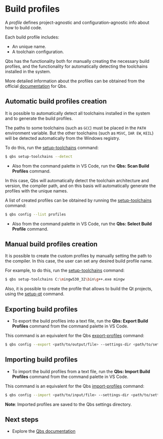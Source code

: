 # Build profiles

A _profile_ defines project-agnostic and configuration-agnostic
info about how to build code.

Each build profile includes:

- An unique name.
- A toolchain configuration.

Qbs has the functionality both for manually creating the
necessary build profiles, and the functionality for
automatically detecting the toolchains installed in the
system.

More detailed information about the profiles can be
obtained from the official
[documentation](https://doc.qt.io/qbs/configuring.html)
for Qbs.


## Automatic build profiles creation

It is possible to automatically detect all toolchains
installed in the system and to generate the build profiles.

The paths to some toolchains (such as `GCC`) must be
placed in the `PATH` environment variable. But the other
toolchains (such as `MSVC`, `IAR EW`, `KEIL`) will be
detected automatically from the Windows registry.

To do this, run the
[setup-toolchains](https://doc.qt.io/qbs/cli-setup-toolchains.html)
command:

```bash
$ qbs setup-toolchains --detect
```

* Also from the command palette in VS Code, run the
**Qbs: Scan Build Profiles** command.

In this case, Qbs will automatically detect the toolchain
architecture and version, the compiler path, and on this
basis will automatically generate the profiles with the
unique names.

A list of created profiles can be obtained by running the
[setup-toolchains](https://doc.qt.io/qbs/cli-setup-toolchains.html)
command:

```bash
$ qbs config --list profiles
```

* Also from the command palette in VS Code, run the
**Qbs: Select Build Profile** command.

## Manual build profiles creation

It is possible to create the custom profiles by manually
setting the path to the compiler. In this case, the user
can set any desired build profile name.

For example, to do this, run the
[setup-toolchains](https://doc.qt.io/qbs/cli-setup-toolchains.html)
command:

```bash
$ qbs setup-toolchains C:\mingw530_32\bin\g++.exe mingw
```

Also, it is possible to create the profile that allows to build the Qt
projects, using the [setup-qt](https://doc.qt.io/qbs/cli-setup-qt.html)
command.

## Exporting build profiles

* To export the build profiles into a text file, run the
**Qbs: Export Build Profiles** command from the command palette
in VS Code.

This command is an equivalent for the Qbs
[export-profiles](https://doc.qt.io/qbs/cli-config.html#op-op-op-op-keyword-export-keyword-op-lt-op-file-op-gt-op)
command:

```bash
$ qbs config --export <path/to/output/file> --settings-dir <path/to/settings/directory>
```

## Importing build profiles

* To import the build profiles from a text file, run the
**Qbs: Import Build Profiles** command from the command palette
in VS Code.

This command is an equivalent for the Qbs
[import-profiles](https://doc.qt.io/qbs/cli-config.html#op-op-op-op-import-op-lt-op-file-op-gt-op)
command:

```bash
$ qbs config --import <path/to/input/file> --settings-dir <path/to/settings/directory>
```

**Note**: Imported profiles are saved to the Qbs settings directory.

## Next steps

- Explore the [Qbs documentation](README.md)
